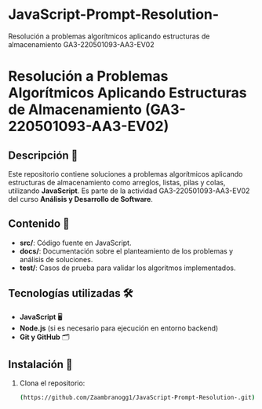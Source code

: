 # JavaScript-Prompt-Resolution-
Resolución a problemas algorítmicos aplicando estructuras de almacenamiento GA3-220501093-AA3-EV02
# Resolución a Problemas Algorítmicos Aplicando Estructuras de Almacenamiento (GA3-220501093-AA3-EV02)

## Descripción 📌
Este repositorio contiene soluciones a problemas algorítmicos aplicando estructuras de almacenamiento como arreglos, listas, pilas y colas, utilizando **JavaScript**. Es parte de la actividad GA3-220501093-AA3-EV02 del curso **Análisis y Desarrollo de Software**.

## Contenido 📁
- **src/**: Código fuente en JavaScript.
- **docs/**: Documentación sobre el planteamiento de los problemas y análisis de soluciones.
- **test/**: Casos de prueba para validar los algoritmos implementados.

## Tecnologías utilizadas 🛠️
- **JavaScript** 🖥️
- **Node.js** (si es necesario para ejecución en entorno backend)
- **Git y GitHub** 🗂️

## Instalación 🚀
1. Clona el repositorio:
   ```bash
   (https://github.com/Zaambranogg1/JavaScript-Prompt-Resolution-.git)
